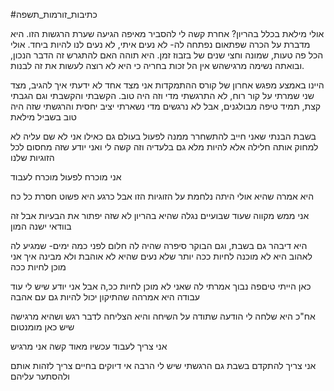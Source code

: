 #כתיבות_זורמות_תשפה 

אולי מילאת בכלל בהריון?
אחרת קשה לי להסביר מאיפה הגיעה שערת הרגשות הזו.
היא מדברת על הכרה שפתאום נפתחה לה-
לא נעים איתי, לא נעים לנו להיות ביחד.
אולי הכל פה טעות, שמונה וחצי שנים של בזבוז זמן. היא תוהה האם להתגרש זה הדבר הנכון, ובואתה נשימה מרגישהש אין הל זכות בחריה כי היא לא רוצה לעשות את זה לבנות.

היינו באמצע מפגש אחרון של קורס ההתמקדות
אני מצד אחד לא ידעתי איך להגיב, מצד שני שמרתי על קור רוח, לא התרגשתי מדי
וזה היה טוב. הקשבתי והקשבתי
וגם הגבתי קצת, תמיד טיפה מבולגנים, אבל לא נרגשים מדי
נשארתי יציב יחסית
והרגשתי שזה היה טוב בשביל מילאת

בשבת הבנתי שאני חייב להתשחרר ממנה
לפעול בעולם גם כאילו אני לא שם עליה
לא למחוק אותה חלילה
אלא להיות מלא גם בלעדיה
וזה קשה לי
ואני יודע שזה מחסום לכל הזוגיות שלנו

אני מוכרח לפעול
מוכרח לעבוד

היא אמרה שהיא אולי היתה נלחמת על הזוגיות הזו
אבל כרגע היא פשוט חסרת כל כח

אני ממש מקווה שעוד שבועיים נגלה שהיא בהריון
לא שזה יפתור את הבעיות
אבל זה בוודאי ישנה המון

היא דיבהר גם בשבת, וגם הבוקר סיפרה שהיה לה חלום לפני כמה ימים- שמגיע לה לאהוב
היא לא מוכנה לחיות ככה יותר
שלא נעים
שהיא לא אוהבת
ולא מבינה איך אני מוכן לחיות ככה

כאן הייתי טיםפה נבוך
אמרתי לה שאני לא מוכן לחיות ככ,ה אבל אני יודע שיש לי עוד עבודה
היא אמרהה שהתיקון יכול להיות גם עם אהבה


אח"כ היא שלחה לי הודעה שתודה על השיחה
והיא הצליחה לדבר רגש
ושהיא מרגישה שיש כאן מומנטום


אני צריך לעבוד עכשיו מאוד קשה אני מרגיש


אני צריך להתקדם
בשבת גם הרגשתי שיש לי הרבה אי דיוקים בחיים
צריך לזהות אותם
ולהסתער עליהם




